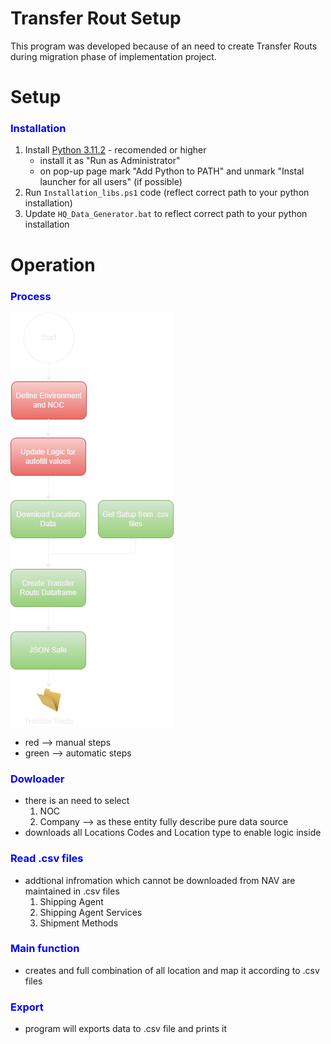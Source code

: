 # Transfer Rout Setup
This program was developed because of an need to create Transfer Routs during migration phase of implementation project.

# Setup
### <span style="color:blue;">Installation</span>
1. Install [Python 3.11.2](https://www.python.org/downloads/release/python-3112/) - recomended or higher
    - install it as "Run as Administrator"
    - on pop-up page mark "Add Python to PATH" and unmark "Instal launcher for all users" (if possible)
2. Run `Installation_libs.ps1` code (reflect correct path to your python installation)
3. Update `HQ_Data_Generator.bat` to reflect correct path to your python installation

# Operation
### <span style="color:blue;">Process</span></span>
![Process](https://github.com/JanVasko1/KM-Transfer_Route_Generator/blob/master/Lib/Readme/HQ_Test_Examples_Generator_Map.png?raw=true
 "Overal process")

- red --> manual steps
- green --> automatic steps

### <span style="color:blue;">Dowloader</span>
- there is an need to select
    1. NOC 
    2. Company
    --> as these entity fully describe pure data source
- downloads all Locations Codes and Location type to enable logic inside

### <span style="color:blue;">Read .csv files</span>
- addtional infromation which cannot be downloaded from NAV are maintained in .csv files
    1. Shipping Agent
    2. Shipping Agent Services
    3. Shipment Methods

### <span style="color:blue;">Main function</span>
- creates and full combination of all location and map it according to .csv files 

### <span style="color:blue;">Export</span>
- program will exports data to .csv file and prints it